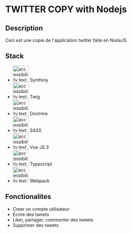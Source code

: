 # TWITTER COPY with Nodejs

## Description
Ceci est une copie de l'application twitter faite en NodeJS

## Stack
* <img src="https://seeklogo.com/images/S/symfony-logo-AA34C8FC16-seeklogo.com.png" height="50" alt="accessibility text"> Symfony
* <img src="https://twig.symfony.com/images/logo.png" height="50" alt="accessibility text"> Twig
* <img src="https://cdn.icon-icons.com/icons2/2415/PNG/512/doctrine_plain_logo_icon_146548.png" height="50" alt="accessibility text"> Doctrine
* <img src="https://upload.wikimedia.org/wikipedia/commons/thumb/9/96/Sass_Logo_Color.svg/1280px-Sass_Logo_Color.svg.png" height="50" alt="accessibility text"> SASS
* <img src="https://upload.wikimedia.org/wikipedia/commons/thumb/9/95/Vue.js_Logo_2.svg/1184px-Vue.js_Logo_2.svg.png" height="50" alt="accessibility text"> Vue JS 3
* <img src="https://cdn.worldvectorlogo.com/logos/typescript-2.svg" height="50" alt="accessibility text"> Typescript
* <img src="https://raw.githubusercontent.com/webpack/media/master/logo/icon-square-big.png" height="50" alt="accessibility text"> Webpack

## Fonctionalites
- Creer un compte utilisateur
- Ecrire des tweets
- Liker, partager, commenter des tweets
- Supprimer des tweets
